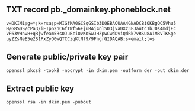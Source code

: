 ## TXT record pb._domainkey.phoneblock.net

```
v=DKIM1;g=*;k=rsa;p=MIGfMA0GCSqGSIb3DQEBAQUAA4GNADCBiQKBgQC5Vhu5
H/G8SDS/cPa3/iFIp62nC6fTWf56EjuRAj4nlSO3jvaDXz3FJautc1bJ0s4mdjEc
VF63VHnvH+qRjwfeam5BsOJuBciOvKK5wJHZpwCwdDviQdRk7vRSU8A1M8VTKSge
uyZZsNeE5e2S1PxZyO0wQTCCzqKtNf9/9FngrQIDAQAB;s=email;t=s
```

## Generate public/private key pair

```
openssl pkcs8 -topk8 -nocrypt -in dkim.pem -outform der -out dkim.der
```

## Extract public key

```
openssl rsa -in dkim.pem -pubout
```
